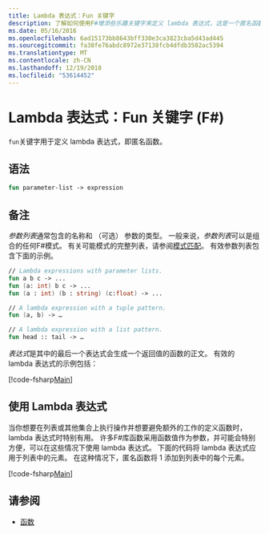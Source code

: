 ```yaml
---
title: Lambda 表达式：Fun 关键字
description: 了解如何使用F#增添些乐趣关键字来定义 lambda 表达式，这是一个匿名函数。
ms.date: 05/16/2016
ms.openlocfilehash: 6ad15173bb8643bff330e3ca3823cba5d43ad445
ms.sourcegitcommit: fa38fe76abdc8972e37138fcb4dfdb3502ac5394
ms.translationtype: MT
ms.contentlocale: zh-CN
ms.lasthandoff: 12/19/2018
ms.locfileid: "53614452"
---
```

# <a name="lambda-expressions-the-fun-keyword-f"></a>Lambda 表达式：Fun 关键字 (F#)

`fun`关键字用于定义 lambda 表达式，即匿名函数。

## <a name="syntax"></a>语法

```fsharp
fun parameter-list -> expression
```

## <a name="remarks"></a>备注

*参数列表*通常包含的名称和 （可选） 参数的类型。 一般来说，*参数列表*可以是组合的任何F#模式。 有关可能模式的完整列表，请参阅[模式匹配](../pattern-matching.md)。 有效参数列表包含下面的示例。

```fsharp
// Lambda expressions with parameter lists.
fun a b c -> ...
fun (a: int) b c -> ...
fun (a : int) (b : string) (c:float) -> ...

// A lambda expression with a tuple pattern.
fun (a, b) -> …

// A lambda expression with a list pattern.
fun head :: tail -> …
```

*表达式*是其中的最后一个表达式会生成一个返回值的函数的正文。 有效的 lambda 表达式的示例包括：

[!code-fsharp[Main](../../../../samples/snippets/fsharp/lang-ref-1/snippet301.fs)]

## <a name="using-lambda-expressions"></a>使用 Lambda 表达式

当你想要在列表或其他集合上执行操作并想要避免额外的工作的定义函数时，lambda 表达式时特别有用。 许多F#库函数采用函数值作为参数，并可能会特别方便，可以在这些情况下使用 lambda 表达式。 下面的代码将 lambda 表达式应用于列表中的元素。 在这种情况下，匿名函数将 1 添加到列表中的每个元素。

[!code-fsharp[Main](../../../../samples/snippets/fsharp/lang-ref-1/snippet302.fs)]

## <a name="see-also"></a>请参阅

- [函数](index.md)